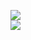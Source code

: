 [![](https://img.shields.io/badge/Made%20With-Github%20Spray-lightgrey.svg?style=for-the-badge&logo=github)](https://github.com/Annihil/github-spray#16944)  
[![](https://i.imgur.com/2DrTn0Z.gif)](https://github.com/Annihil/github-spray)